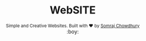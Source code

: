 <h1 align="center">WebSITE</h1>

<div align="center">
  <sub>Simple and Creative Websites. Built with ❤︎ by
  <a href="https://github.com/somrajchowdhury">Somraj Chowdhury</a> 
</div>
  
<div align="center">
  :boy:
</div>
